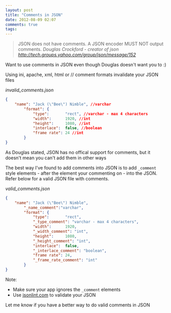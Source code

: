 ```yaml
---
layout: post
title: "Comments in JSON"
date: 2012-08-09 02:07
comments: true
tags: 
---
```


> JSON does not have comments. A JSON encoder MUST NOT output comments.
_Douglas Crockford - creator of json http://tech.groups.yahoo.com/group/json/message/152_

Want to use comments in JSON even though Douglas doesn't want you to :)

Using ini, apache, xml, html or // comment formats invalidate your JSON files

_invalid_comments.json_

``` json
{
    "name": "Jack (\"Bee\") Nimble", //varchar
        "format": {
            "type":       "rect", //varchar - max 4 characters
            "width":      1920, //int
            "height":     1080, //int
            "interlace":  false, //boolean
            "frame rate": 24 //int
        }
}
```


As Douglas stated, JSON has no offical support for comments, but it doesn't mean you can't add
them in other ways

The best way I've found to add comments into JSON is to add
`_comment` style elements - after the element your commenting on - into the JSON.
Refer below for a valid JSON file with comments.

_valid_comments.json_

``` json
{
    "name": "Jack (\"Bee\") Nimble", 
        "_name_comment":"varchar",
        "format": {
            "type":       "rect", 
            "_type_comment": "varchar - max 4 characters",
            "width":      1920, 
            "_width_comment": "int",
            "height":     1080, 
            "_height_comment": "int",
            "interlace":  false, 
            "_interlace_comment": "boolean",
            "frame rate": 24,
            "_frame_rate_comment": "int"
        }
}
```

Note:

* Make sure your app ignores the `_comment` elements
* Use [jsonlint.com](http://jsonlint.com) to validate your JSON

Let me know if you have a better way to do valid comments in JSON
